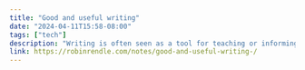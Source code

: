 ```yaml
---
title: "Good and useful writing"
date: "2024-04-11T15:58-08:00"
tags: ["tech"]
description: "Writing is often seen as a tool for teaching or informing, lecturing atop a golden soapbox. But all the best writers I know don’t care much for writing as communication as much as they do writing for just heckin’ figuring things out or for learning how they feel about something in the process of angrily clacking on keys."
link: https://robinrendle.com/notes/good-and-useful-writing-/
---
```

